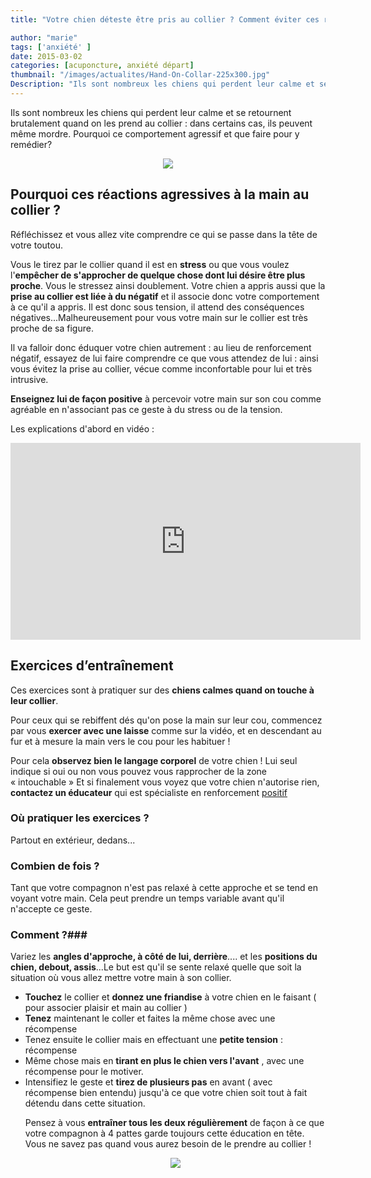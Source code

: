 ```yaml
---
title: "Votre chien déteste être pris au collier ? Comment éviter ces réactions ?"

author: "marie"
tags: ['anxiété' ]
date: 2015-03-02
categories: [acuponcture, anxiété départ]
thumbnail: "/images/actualites/Hand-On-Collar-225x300.jpg"
Description: "Ils sont nombreux les chiens qui perdent leur calme et se retournent brutalement quand on les prend au collier : dans certains cas, ils peuvent même mordre."
---
```


Ils sont nombreux les chiens qui perdent leur calme et se retournent brutalement quand on les prend au collier : dans certains cas, ils peuvent même mordre.
Pourquoi ce comportement agressif et que faire pour y remédier?

<p align="center"><img src= "/images/actualites/Hand-On-Collar-225x300.jpg"></p>

## Pourquoi ces réactions agressives à la main au collier ? ##
Réfléchissez et vous allez vite comprendre ce qui se passe dans la tête de votre toutou.

Vous le tirez par le collier quand il est en <b>stress</b> ou que vous voulez l'<b>empêcher de s'approcher de quelque chose dont lui désire être plus proche</b>. Vous le stressez ainsi doublement. Votre chien a appris aussi que la <b>prise au collier est liée à du négatif</b> et il associe donc votre comportement à ce qu'il a appris. Il est donc sous tension, il attend des conséquences négatives...Malheureusement pour vous votre main sur le collier est très proche de sa figure.

Il va falloir donc éduquer votre chien autrement : au lieu de renforcement négatif, essayez de lui faire comprendre ce que vous attendez de lui : ainsi vous évitez la prise au collier, vécue comme inconfortable pour lui et très intrusive.

<b>Enseignez lui de façon positive</b> à percevoir votre main sur son cou comme agréable en n'associant pas ce geste à du stress ou de la tension.

 Les explications d'abord en vidéo :

<p align="center"><iframe width="560" height="315" src="https://www.youtube.com/embed/JLoPzshhLhM" frameborder="0" allowfullscreen></iframe></p>








## Exercices d’entraînement ##
Ces exercices sont à pratiquer sur des <b>chiens calmes quand on touche à leur collier</b>.

Pour ceux qui se rebiffent dés qu'on pose la main sur leur cou, commencez par vous <b>exercer avec une laisse</b> comme sur la vidéo, et en descendant au fur et à mesure la main vers le cou pour les habituer !

Pour cela <b>observez bien le langage corporel</b> de votre chien ! Lui seul indique si oui ou non vous pouvez vous rapprocher de la zone « intouchable » Et si finalement vous voyez que votre chien n'autorise rien, <b>contactez un éducateur</b> qui est spécialiste en renforcement <a href="http://thinkpawsitivedog.com/blog/collar-grab/" target="_blank"> positif </a>

### Où pratiquer les exercices ? ###
Partout en extérieur, dedans...

### Combien de fois ?  ###
Tant que votre compagnon n'est pas relaxé à cette approche et se tend en voyant votre main. Cela peut prendre un temps variable avant qu'il n'accepte ce geste.

### Comment ?###
Variez les <b> angles d'approche, à côté de lui, derrière</b>.... et les <b>positions du chien, debout, assis</b>...Le but est qu'il se sente relaxé quelle que soit la situation où vous allez mettre votre main à son collier.
<ul>
<li> <b>Touchez</b> le collier et <b>donnez une friandise</b> à votre chien en le faisant ( pour associer plaisir et main au collier ) </li>
<li> <b>Tenez</b> maintenant le coller et faites la même chose avec une récompense </li>
<li> Tenez ensuite le collier mais en effectuant une <b>petite tension</b> : récompense </li>
<li> Même chose mais en <b> tirant en plus le chien vers l'avant</b> , avec une récompense pour le motiver. </li>
<li> Intensifiez le geste et <b> tirez de plusieurs pas</b>  en avant ( avec récompense bien entendu) jusqu'à ce que votre chien soit tout à fait détendu dans cette situation.</li>


Pensez à vous <b>entraîner tous les deux régulièrement</b> de façon à ce que votre compagnon à 4 pattes garde toujours cette éducation en tête. Vous ne savez pas quand vous aurez besoin de le prendre au collier !




<p align="center"><img src= "/images/actualites/giphy.gif"></p>



